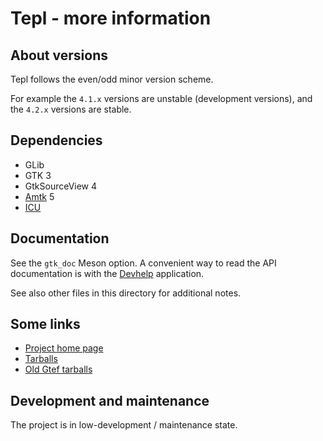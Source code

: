 Tepl - more information
=======================

About versions
--------------

Tepl follows the even/odd minor version scheme.

For example the `4.1.x` versions are unstable (development versions), and the
`4.2.x` versions are stable.

Dependencies
------------

- GLib
- GTK 3
- GtkSourceView 4
- [Amtk](https://gitlab.gnome.org/swilmet/amtk/) 5
- [ICU](http://site.icu-project.org/)

Documentation
-------------

See the `gtk_doc` Meson option. A convenient way to read the API documentation
is with the [Devhelp](https://wiki.gnome.org/Apps/Devhelp) application.

See also other files in this directory for additional notes.

Some links
----------

- [Project home page](https://gitlab.gnome.org/swilmet/tepl)
- [Tarballs](https://download.gnome.org/sources/tepl/)
- [Old Gtef tarballs](https://download.gnome.org/sources/gtef/)

Development and maintenance
---------------------------

The project is in low-development / maintenance state.
